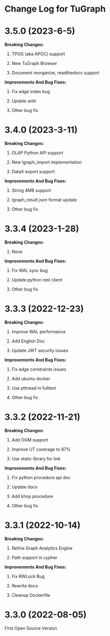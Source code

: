 # Change Log for TuGraph

# 3.5.0 (2023-6-5)

**Breaking Changes:**

1. TPOG (aka APOC) support

2. New TuGraph Browser

3. Document reorganize, readthedocs support

**Improvements And Bug Fixes:**

1. Fix edge index bug

2. Update antlr

3. Other bug fix

# 3.4.0 (2023-3-11)

**Breaking Changes:**

1. OLAP Python API support

2. New lgraph_import implementation

3. DataX export support

**Improvements And Bug Fixes:**

1. String 4MB support

2. lgraph_result json format update

3. Other bug fix

# 3.3.4 (2023-1-28)

**Breaking Changes:**

1. None

**Improvements And Bug Fixes:**

1. Fix WAL sync bug

2. Update python rest client 

3. Other bug fix

# 3.3.3 (2022-12-23)

**Breaking Changes:**

1. Improve WAL performance
   
2. Add English Doc

3. Update JWT security issues

**Improvements And Bug Fixes:**

1. Fix edge constraints issues

2. Add ubuntu docker 

3. Use pthread in fulltext

4. Other bug fix

# 3.3.2 (2022-11-21)

**Breaking Changes:**

1. Add OGM support

2. Improve UT coverage to 87%

3. Use static library for link

**Improvements And Bug Fixes:**

1. Fix python procedure api doc

2. Update docs

3. Add khop procedure

4. Other bug fix

# 3.3.1 (2022-10-14)

**Breaking Changes:**

1. Refine Graph Analytics Engine

2. Path support in cypher

**Improvements And Bug Fixes:**

1. Fix RWLock Bug

2. Rewrite docs

3. Cleanup Dockerfile

# 3.3.0 (2022-08-05)

First Open Source Version
